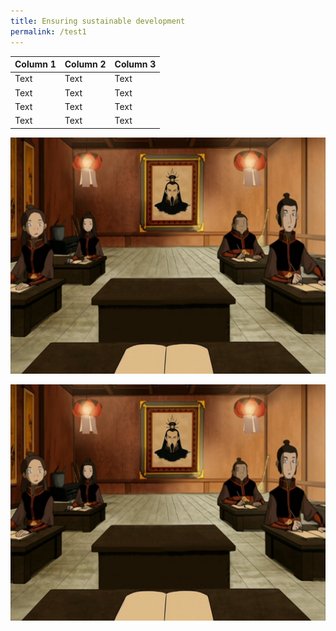 ```yaml
---
title: Ensuring sustainable development
permalink: /test1
---
```

| Column 1 | Column 2 | Column 3 |
| -------- | -------- | -------- |
| Text     | Text     | Text     |
| Text     | Text     | Text     |
| Text     | Text     | Text     |
| Text     | Text     | Text     |

<a href="https://www.google.com">
  <img src="/images/avatarbg.png" alt="HTML tutorial" >
</a>


![Alt text for image on Isomer site](/images/avatarbg.png)